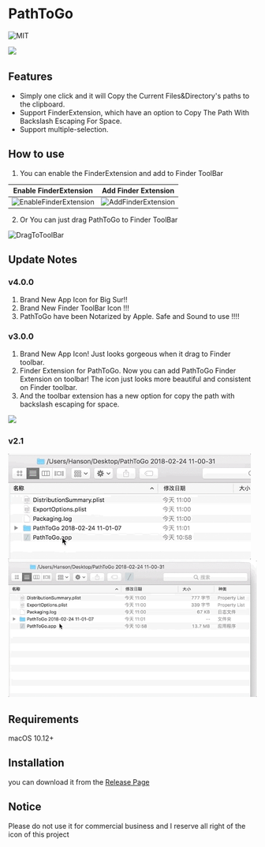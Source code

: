# PathToGo

![MIT](https://img.shields.io/github/license/mashape/apistatus.svg)

![](https://cdn.jsdelivr.net/gh/HansonStudio/PathToGo/screenshots/AppIcon.png)


## Features
- Simply one click and it will Copy the Current Files&Directory's paths to the clipboard.
- Support FinderExtension, which have an option to Copy The Path With Backslash Escaping For Space.
- Support multiple-selection.

## How to use
1. You can enable the FinderExtension and add to Finder ToolBar

Enable FinderExtension | Add Finder Extension
---|---
![EnableFinderExtension](https://cdn.jsdelivr.net/gh/HansonStudio/PathToGo/screenshots/enableFinderExtension.jpg) | ![AddFinderExtension](https://cdn.jsdelivr.net/gh/HansonStudio/PathToGo/screenshots/addFinderExtension.jpg)

2. Or You can just drag PathToGo to Finder ToolBar

![DragToToolBar](https://cdn.jsdelivr.net/gh/HansonStudio/PathToGo/screenshots/dragToToolBar.jpg)

## Update Notes

### v4.0.0

1. Brand New App Icon for Big Sur!!
2. Brand New Finder ToolBar Icon !!!
3. PathToGo have been Notarized by Apple. Safe and Sound to use !!!!


### v3.0.0

1. Brand New App Icon! Just looks gorgeous when it drag to Finder toolbar.
2. Finder Extension for PathToGo. Now you can add PathToGo Finder Extension on toolbar! The icon just looks more beautiful and consistent on Finder toolbar. 
3. And the toolbar extension has a new option for copy the path with backslash escaping for space.

![](https://cdn.jsdelivr.net/gh/HansonStudio/PathToGo/screenshots/pathToGo3.gif)

### v2.1 

![](https://raw.githubusercontent.com/HansonStudio/PathToGo/master/screenshots/screenshot.gif)
![](https://raw.githubusercontent.com/HansonStudio/PathToGo/master/screenshots/multiselect.gif)


## Requirements

macOS 10.12+

## Installation

you can download it from the [Release Page](https://github.com/HansonStudio/PathToGo/releases)

## Notice

Please do not use it for commercial business and I reserve all right of the icon of this project
